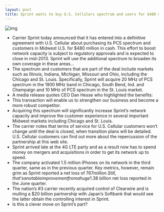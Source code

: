 ```yaml
---
layout: post
title: Sprint wants to buy U.S. Cellulars spectrum and users for $480 million
---
```

![img](http://media.idownloadblog.com/wp-content/uploads/2012/04/Sprint-logo-medium.jpg)
* Carrier Sprint today announced that it has entered into a definitive agreement with U.S. Cellular about purchasing its PCS spectrum and customers in Midwest U.S. for $480 million in cash. This effort to boost network capacity is subject to regulatory approvals and is expected to close in mid-2013. Sprint will use the additional spectrum to broaden its own coverage in these areas…
* The spectrum and customers that are part of the deal include markets such as Illinois, Indiana, Michigan, Missouri and Ohio, including the Chicago and St. Louis. Specifically, Sprint will acquire 20 MHz of PCS spectrum in the 1900 MHz band in Chicago, South Bend, Ind. and Champaign and 10 MHz of PCS spectrum in the St. Louis market.
* A media release quotes CEO Dan Hesse who highlighted the benefits:
* This transaction will enable us to strengthen our business and become a more robust competitor.
* Acquiring this spectrum will significantly increase Sprint’s network capacity and improve the customer experience in several important Midwest markets including Chicago and St. Louis.
* The carrier notes that terms of service for U.S. Cellular customers won’t change until the deal is closed, when transition plans will be detailed. U.S. Cellular customers can find out more about the repercussion of the partnership at this web site.
* Sprint arrived late at the 4G LTE party and as a result now has to spend money on mergers and acquisitions in order to get its network up to speed.
* The company activated 1.5 million iPhones on its network in the third quarter, same as in the previous quarter. Key metrics, however, remain grim as Sprint reported a net loss of $767 million. Still, that’s a notable improvement from a huge $1.38 billion net loss reported in the June quarter.
* The nation’s #3 carrier recently acquired control of Clearwire and is mulling a $20 billion partnership with Japan’s Softbank that would see the latter obtain the controlling interest in Sprint.
* Is this a clever move on Sprint’s part?

